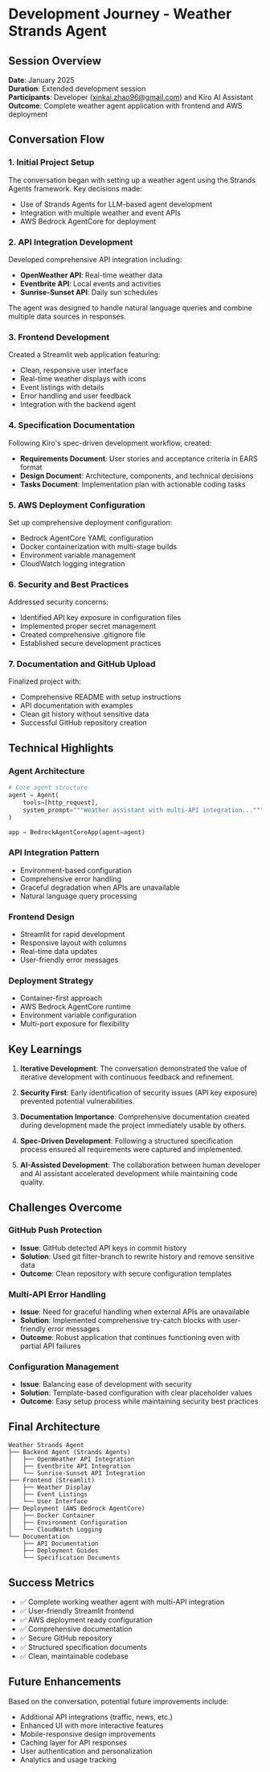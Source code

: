 # Development Journey - Weather Strands Agent

## Session Overview
**Date**: January 2025  
**Duration**: Extended development session  
**Participants**: Developer (xinkai.zhao96@gmail.com) and Kiro AI Assistant  
**Outcome**: Complete weather agent application with frontend and AWS deployment

## Conversation Flow

### 1. Initial Project Setup
The conversation began with setting up a weather agent using the Strands Agents framework. Key decisions made:
- Use of Strands Agents for LLM-based agent development
- Integration with multiple weather and event APIs
- AWS Bedrock AgentCore for deployment

### 2. API Integration Development
Developed comprehensive API integration including:
- **OpenWeather API**: Real-time weather data
- **Eventbrite API**: Local events and activities
- **Sunrise-Sunset API**: Daily sun schedules

The agent was designed to handle natural language queries and combine multiple data sources in responses.

### 3. Frontend Development
Created a Streamlit web application featuring:
- Clean, responsive user interface
- Real-time weather displays with icons
- Event listings with details
- Error handling and user feedback
- Integration with the backend agent

### 4. Specification Documentation
Following Kiro's spec-driven development workflow, created:
- **Requirements Document**: User stories and acceptance criteria in EARS format
- **Design Document**: Architecture, components, and technical decisions
- **Tasks Document**: Implementation plan with actionable coding tasks

### 5. AWS Deployment Configuration
Set up comprehensive deployment configuration:
- Bedrock AgentCore YAML configuration
- Docker containerization with multi-stage builds
- Environment variable management
- CloudWatch logging integration

### 6. Security and Best Practices
Addressed security concerns:
- Identified API key exposure in configuration files
- Implemented proper secret management
- Created comprehensive .gitignore file
- Established secure development practices

### 7. Documentation and GitHub Upload
Finalized project with:
- Comprehensive README with setup instructions
- API documentation with examples
- Clean git history without sensitive data
- Successful GitHub repository creation

## Technical Highlights

### Agent Architecture
```python
# Core agent structure
agent = Agent(
    tools=[http_request],
    system_prompt="""Weather assistant with multi-API integration..."""
)

app = BedrockAgentCoreApp(agent=agent)
```

### API Integration Pattern
- Environment-based configuration
- Comprehensive error handling
- Graceful degradation when APIs are unavailable
- Natural language query processing

### Frontend Design
- Streamlit for rapid development
- Responsive layout with columns
- Real-time data updates
- User-friendly error messages

### Deployment Strategy
- Container-first approach
- AWS Bedrock AgentCore runtime
- Environment variable configuration
- Multi-port exposure for flexibility

## Key Learnings

1. **Iterative Development**: The conversation demonstrated the value of iterative development with continuous feedback and refinement.

2. **Security First**: Early identification of security issues (API key exposure) prevented potential vulnerabilities.

3. **Documentation Importance**: Comprehensive documentation created during development made the project immediately usable by others.

4. **Spec-Driven Development**: Following a structured specification process ensured all requirements were captured and implemented.

5. **AI-Assisted Development**: The collaboration between human developer and AI assistant accelerated development while maintaining code quality.

## Challenges Overcome

### GitHub Push Protection
- **Issue**: GitHub detected API keys in commit history
- **Solution**: Used git filter-branch to rewrite history and remove sensitive data
- **Outcome**: Clean repository with secure configuration templates

### Multi-API Error Handling
- **Issue**: Need for graceful handling when external APIs are unavailable
- **Solution**: Implemented comprehensive try-catch blocks with user-friendly error messages
- **Outcome**: Robust application that continues functioning even with partial API failures

### Configuration Management
- **Issue**: Balancing ease of development with security
- **Solution**: Template-based configuration with clear placeholder values
- **Outcome**: Easy setup process while maintaining security best practices

## Final Architecture

```
Weather Strands Agent
├── Backend Agent (Strands Agents)
│   ├── OpenWeather API Integration
│   ├── Eventbrite API Integration
│   └── Sunrise-Sunset API Integration
├── Frontend (Streamlit)
│   ├── Weather Display
│   ├── Event Listings
│   └── User Interface
├── Deployment (AWS Bedrock AgentCore)
│   ├── Docker Container
│   ├── Environment Configuration
│   └── CloudWatch Logging
└── Documentation
    ├── API Documentation
    ├── Deployment Guides
    └── Specification Documents
```

## Success Metrics

- ✅ Complete working weather agent with multi-API integration
- ✅ User-friendly Streamlit frontend
- ✅ AWS deployment ready configuration
- ✅ Comprehensive documentation
- ✅ Secure GitHub repository
- ✅ Structured specification documents
- ✅ Clean, maintainable codebase

## Future Enhancements

Based on the conversation, potential future improvements include:
- Additional API integrations (traffic, news, etc.)
- Enhanced UI with more interactive features
- Mobile-responsive design improvements
- Caching layer for API responses
- User authentication and personalization
- Analytics and usage tracking